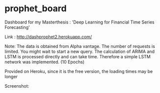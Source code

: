 # prophet_board

Dashboard for my Masterthesis : 'Deep Learning for Financial Time Series Forecasting'

Link : http://dashprophet2.herokuapp.com/

Note: The data is obtained from Alpha vantage. The number of requests is limited. You might wait to start a new query.
The calculation of ARIMA and LSTM is processed directly and can take time. Therefore a simple LSTM network was implemented. (10 Epochs)

Provided on Heroku, since it is the free version, the loading times may be longer

Screenshot: 



